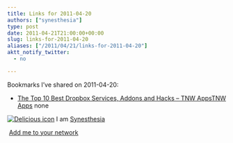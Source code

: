 ```yaml
---
title: Links for 2011-04-20
authors: ["synesthesia"]
type: post
date: 2011-04-21T21:00:00+00:00
slug: links-for-2011-04-20 
aliases: ["/2011/04/21/links-for-2011-04-20"]
aktt_notify_twitter:
  - no

---
```

Bookmarks I&#8217;ve shared on 2011-04-20:

  * [The Top 10 Best Dropbox Services, Addons and Hacks &#8211; TNW AppsTNW Apps][1] 
    none</li> </ul> 
    
    <p class="deliciouslink">
      <a href="https://del.icio.us/synesthesia" title="See all my bookmarks on del.icio.us"><img src="https://www.synesthesia.co.uk/images/deliciousicon.jpg" alt="Delicious icon" /></a>&nbsp;I am <a href="https://del.icio.us/synesthesia" title="See all my bookmarks on del.icio.us">Synesthesia</a>
    </p>
    
    <p class="deliciouslink">
      <a href="https://del.icio.us/network?add=synesthesia" title="Add me to your del.icio.us network"><img src="https://www.synesthesia.co.uk/images/add.gif" alt="" /></a>&nbsp;<a href="https://del.icio.us/network?add=synesthesia" title="Add me to your del.icio.us network">Add me to your network</a>
    </p>

 [1]: https://thenextweb.com/apps/2011/04/15/the-top-10-best-dropbox-services-addons-and-hacks